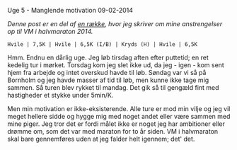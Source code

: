 Uge 5 - Manglende motivation
09-02-2014

*Denne post er en del af [en række](/halfmarathon2014.html), hvor jeg skriver om mine anstrengelser op til VM i halvmaraton 2014.*

    Hvile | 7,5K | Hvile | 6,5K (I/B) | Kryds (H) | Hvile | 6,5K

Hmm. Endnu en dårlig uge. Jeg løb tirsdag aften efter puttetid; en ret kedelig tur i mørket. Torsdag kom jeg slet ikke ud, da jeg - igen - kom sent hjem fra arbejde og intet overskud havde til løb. Søndag var vi så på Bornholm og jeg havde masser af tid til løb, men kunne ikke tage mig sammen. Så turen blev rykket til mandag. Det gik så til gengæld fint med hastigheder et stykke under 5min/K.

Men min motivation er ikke-eksisterende. Alle ture er mod min vilje og jeg vil meget hellere sidde og hygge mig med noget andet eller være sammen med mine piger. Jeg tror det er fordi målet ikke er noget jeg har ambitioner eller drømme om, som det var med maraton for to år siden. VM i halvmaraton skal bare gennemføres uden at jeg falder helt igennem; det' det. 

